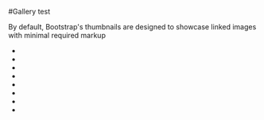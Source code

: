 #Gallery test


By default, Bootstrap's thumbnails are designed to showcase linked images with minimal required markup

<ul class="thumbnails">
  <!--<li class="span3">
    <div class="thumbnail">
      <a href="http://placehold.it/260x180" rel="lightbox" title="my caption">
        <img src="http://placehold.it/260x180" alt="">
      </a>
      <div class="caption">
        <h5>Thumbnail label</h5>
          <p>Cras justo odio, dapibus ac facilisis in, egestas eget quam. Donec id elit non mi porta gravida at eget metus. Nullam id dolor id nibh ultricies vehicula ut id elit.</p>
          <p><a href="#" class="btn btn-primary">Action</a> <a href="#" class="btn">Action</a></p>
      </div>
    </div>
  </li>-->
  <li class="span3">
    <a href="http://placehold.it/260x180" rel="lightbox" class="thumbnail"><img src="http://placehold.it/260x180" alt="" /></a>
    </a>
  </li>
  <li class="span3">
    <a href="http://placehold.it/260x180" rel="lightbox" class="thumbnail"><img src="http://placehold.it/260x180" alt="" /></a>
    </a>
  </li>
  <li class="span3">
    <a href="http://placehold.it/260x180" rel="lightbox" class="thumbnail"><img src="http://placehold.it/260x180" alt="" /></a>
    </a>
  </li>
  <li class="span3">
    <a href="http://placehold.it/260x180" rel="lightbox" class="thumbnail"><img src="http://placehold.it/260x180" alt="" /></a>
    </a>
  </li>
  <li class="span3">
    <a href="http://placehold.it/260x180" rel="lightbox" class="thumbnail"><img src="http://placehold.it/260x180" alt="" /></a>
    </a>
  </li>
  <li class="span3">
    <a href="http://placehold.it/260x180" rel="lightbox" class="thumbnail"><img src="http://placehold.it/260x180" alt="" /></a>
    </a>
  </li>
  <li class="span3">
    <a href="http://placehold.it/260x180" rel="lightbox" class="thumbnail"><img src="http://placehold.it/260x180" alt="" /></a>
    </a>
  </li>
  <li class="span3">
    <a href="http://placehold.it/260x180" rel="lightbox" class="thumbnail"><img src="http://placehold.it/260x180" alt="" /></a>
    </a>
  </li>
</ul>
